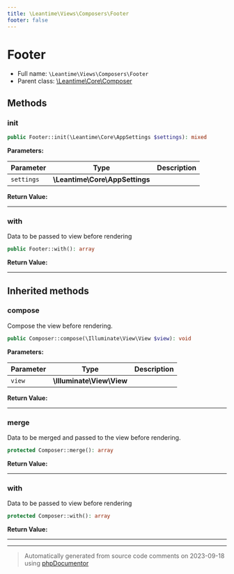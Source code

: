 ```yaml
---
title: \Leantime\Views\Composers\Footer
footer: false
---
```


# Footer





* Full name: `\Leantime\Views\Composers\Footer`
* Parent class: [\Leantime\Core\Composer](../../Core/Composer.md)



## Methods

### init



```php
public Footer::init(\Leantime\Core\AppSettings $settings): mixed
```








**Parameters:**

| Parameter | Type | Description |
|-----------|------|-------------|
| `settings` | **\Leantime\Core\AppSettings** |  |


**Return Value:**





---
### with

Data to be passed to view before rendering

```php
public Footer::with(): array
```









**Return Value:**





---


## Inherited methods

### compose

Compose the view before rendering.

```php
public Composer::compose(\Illuminate\View\View $view): void
```








**Parameters:**

| Parameter | Type | Description |
|-----------|------|-------------|
| `view` | **\Illuminate\View\View** |  |


**Return Value:**





---
### merge

Data to be merged and passed to the view before rendering.

```php
protected Composer::merge(): array
```









**Return Value:**





---
### with

Data to be passed to view before rendering

```php
protected Composer::with(): array
```









**Return Value:**





---


---
> Automatically generated from source code comments on 2023-09-18 using [phpDocumentor](http://www.phpdoc.org/)
